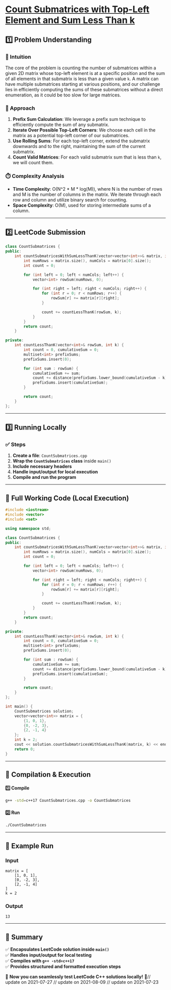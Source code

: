 # **[Count Submatrices with Top-Left Element and Sum Less Than k](https://leetcode.com/problems/count-submatrices-with-top-left-element-and-sum-less-than-k/description/)**  

## **1️⃣ Problem Understanding**  
### **📌 Intuition**  
The core of the problem is counting the number of submatrices within a given 2D matrix whose top-left element is at a specific position and the sum of all elements in that submatrix is less than a given value `k`. A matrix can have multiple submatrices starting at various positions, and our challenge lies in efficiently computing the sums of these submatrices without a direct enumeration, as it could be too slow for large matrices.

### **🚀 Approach**  
1. **Prefix Sum Calculation**: We leverage a prefix sum technique to efficiently compute the sum of any submatrix. 
2. **Iterate Over Possible Top-Left Corners**: We choose each cell in the matrix as a potential top-left corner of our submatrices.
3. **Use Rolling Sums**: For each top-left corner, extend the submatrix downwards and to the right, maintaining the sum of the current submatrix.
4. **Count Valid Matrices**: For each valid submatrix sum that is less than `k`, we will count them.

### **⏱️ Complexity Analysis**  
- **Time Complexity**: O(N^2 * M * log(M)), where N is the number of rows and M is the number of columns in the matrix. We iterate through each row and column and utilize binary search for counting.  
- **Space Complexity**: O(M), used for storing intermediate sums of a column.

---  

## **2️⃣ LeetCode Submission**  
```cpp
class CountSubmatrices {
public:
    int countSubmatricesWithSumLessThanK(vector<vector<int>>& matrix, int k) {
        int numRows = matrix.size(), numCols = matrix[0].size();
        int count = 0;

        for (int left = 0; left < numCols; left++) {
            vector<int> rowSum(numRows, 0);

            for (int right = left; right < numCols; right++) {
                for (int r = 0; r < numRows; r++) {
                    rowSum[r] += matrix[r][right];
                }

                count += countLessThanK(rowSum, k);
            }
        }
        return count;
    }

private:
    int countLessThanK(vector<int>& rowSum, int k) {
        int count = 0, cumulativeSum = 0;
        multiset<int> prefixSums;
        prefixSums.insert(0);

        for (int sum : rowSum) {
            cumulativeSum += sum;
            count += distance(prefixSums.lower_bound(cumulativeSum - k), prefixSums.end());
            prefixSums.insert(cumulativeSum);
        }

        return count;
    }
};  
```  

---  

## **3️⃣ Running Locally**  
### **✅ Steps**  
1. **Create a file**: `CountSubmatrices.cpp`  
2. **Wrap the `CountSubmatrices` class** inside `main()`  
3. **Include necessary headers**  
4. **Handle input/output for local execution**  
5. **Compile and run the program**  

---  

## **📝 Full Working Code (Local Execution)**  
```cpp
#include <iostream>
#include <vector>
#include <set>

using namespace std;

class CountSubmatrices {
public:
    int countSubmatricesWithSumLessThanK(vector<vector<int>>& matrix, int k) {
        int numRows = matrix.size(), numCols = matrix[0].size();
        int count = 0;

        for (int left = 0; left < numCols; left++) {
            vector<int> rowSum(numRows, 0);

            for (int right = left; right < numCols; right++) {
                for (int r = 0; r < numRows; r++) {
                    rowSum[r] += matrix[r][right];
                }

                count += countLessThanK(rowSum, k);
            }
        }
        return count;
    }

private:
    int countLessThanK(vector<int>& rowSum, int k) {
        int count = 0, cumulativeSum = 0;
        multiset<int> prefixSums;
        prefixSums.insert(0);

        for (int sum : rowSum) {
            cumulativeSum += sum;
            count += distance(prefixSums.lower_bound(cumulativeSum - k), prefixSums.end());
            prefixSums.insert(cumulativeSum);
        }

        return count;
    }
};

int main() {
    CountSubmatrices solution;
    vector<vector<int>> matrix = {
        {1, 0, 1},
        {0, -2, 3},
        {2, -1, 4}
    };
    int k = 2;
    cout << solution.countSubmatricesWithSumLessThanK(matrix, k) << endl; // Output: 13
    return 0;
}
```  

---  

## **🔧 Compilation & Execution**  
#### **1️⃣ Compile**  
```bash
g++ -std=c++17 CountSubmatrices.cpp -o CountSubmatrices
```  

#### **2️⃣ Run**  
```bash
./CountSubmatrices
```  

---  

## **🎯 Example Run**  
### **Input**  
```
matrix = [
    [1, 0, 1],
    [0, -2, 3],
    [2, -1, 4]
]
k = 2
```  
### **Output**  
```
13
```  

---  

## **📌 Summary**  
✅ **Encapsulates LeetCode solution inside `main()`**  
✅ **Handles input/output for local testing**  
✅ **Compiles with `g++ -std=c++17`**  
✅ **Provides structured and formatted execution steps**  

🚀 **Now you can seamlessly test LeetCode C++ solutions locally!** 🚀// update on 2021-07-27
// update on 2021-08-09
// update on 2021-07-23
